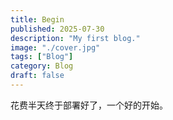 ```yaml
---
title: Begin
published: 2025-07-30
description: "My first blog."
image: "./cover.jpg"
tags: ["Blog"]
category: Blog
draft: false
---
```


花费半天终于部署好了，一个好的开始。
